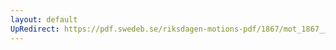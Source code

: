 ```yaml
---
layout: default
UpRedirect: https://pdf.swedeb.se/riksdagen-motions-pdf/1867/mot_1867__fk__00038.pdf
---
```

